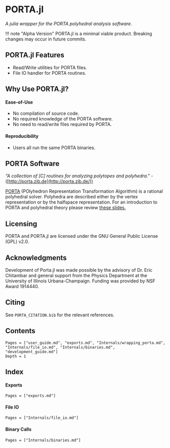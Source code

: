 # PORTA.jl

*A julia wrapper for the PORTA polyhedral analysis software.*

!!! note "Alpha Version"
    PORTA.jl is a minimal viable product. Breaking changes may occur in future commits.

## PORTA.jl Features
* Read/Write utilities for PORTA files.
* File IO handler for PORTA routines.

## Why Use PORTA.jl?

#### Ease-of-Use
* No compilation of source code.
* No required knowledge of the PORTA software.
* No need to read/write files required by PORTA.

#### Reproducibility
* Users all run the same PORTA binaries.

## PORTA Software

*"A collection of [C] routines for analyzing polytopes and polyhedra."* -([http://porta.zib.de](http://porta.zib.de/))

[PORTA](http://porta.zib.de/) (POlyhedron Representation Transformation Algorithm) is a rational polyhedral solver.
Polyhedra are described either by the vertex representation or by the halfspace representation.
For an introduction to PORTA and polyhedral theory please review [these slides.](http://co-at-work.zib.de/berlin2009/downloads/2009-09-22/2009-09-22-0900-CR-AW-Introduction-Porta-Polymake.pdf)


## Licensing

PORTA and PORTA.jl are licensed under the GNU General Public License (GPL) v2.0.

## Acknowledgments

Development of Porta.jl was made possible by the advisory
of Dr. Eric Chitambar and general support from the Physics Department at the
University of Illinois Urbana-Champaign. Funding was provided by NSF Award 1914440.

## Citing

See `PORTA_CITATION.bib` for the relevant references.

## Contents

```@contents
Pages = ["user_guide.md", "exports.md", "Internals/wrapping_porta.md", "Internals/file_io.md", "Internals/binaries.md", "development_guide.md"]
Depth = 1
```

## Index

#### Exports
```@index
Pages = ["exports.md"]
```

#### File IO
```@index
Pages = ["Internals/file_io.md"]
```
#### Binary Calls
```@index
Pages = ["Internals/binaries.md"]
```
